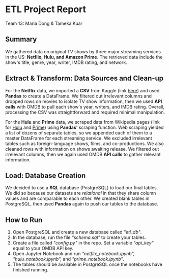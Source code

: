 # ETL Project Report
Team 13: Maria Dong & Tameka Kuar

## Summary
We gathered data on original TV shows by three major streaming services in the US: **Netflix, Hulu, and Amazon Prime**.
The retrieved data include the show's title, genre, year, writer, IMDB rating, and network.

## Extract & Transform: Data Sources and Clean-up
For the **Netflix** data, we imported a **CSV** from Kaggle (link [here](https://www.kaggle.com/abhimanyudasarwar/netflix-originals)) and used **Pandas** to create a DataFrame. We filtered out irrelevant columns and dropped rows on movies to isolate TV show information, then we used **API calls** with OMDB to pull each show's year, writers, and IMDB rating. Overall, processing the CSV was straightforward and required minimal manipulation.

For the **Hulu** and **Prime** data, we scraped data from Wikipedia pages (link for [Hulu](https://en.wikipedia.org/wiki/List_of_Hulu_original_programming) and [Prime](https://en.wikipedia.org/wiki/List_of_Amazon_original_programming)) using **Pandas**' scraping function. Web scraping yielded a list of dozens of separate tables, so we appended each of them to a master DataFrame for each streaming service. We excluded irrelevant tables such as foreign-language shows, films, and co-productions. We also cleaned rows with information on shows awaiting release. We filtered out irrelevant columns, then we again used OMDB **API calls** to gather relevant information.

## Load: Database Creation
We decided to use a **SQL** database (PostgreSQL) to load our final tables. We did so because our datasets are _relational_ in that they share column values and are comparable to each other. We created blank tables in PostgreSQL, then used **Pandas** again to push our tables to the database.

## How to Run
1. Open PostgreSQL and create a new database called _"etl_db"_.
2. In the database, run the file _"schema.sql"_ to create your tables.
3. Create a file called _"config.py"_ in the repo. Set a variable _"api_key"_ equal to your OMDB API key.
4. Open Jupyter Notebook and run _"netflix_notebook.ipynb", "hulu_notebook.ipynb",_ and _"prime_notebook.ipynb"_.
5. The tables should be available in PostgreSQL once the notebooks have finished running.

